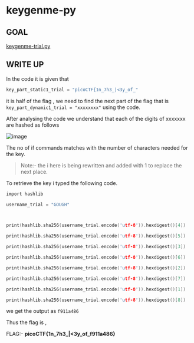 # keygenme-py
## GOAL

[keygenme-trial.py](./keygenme.py)
## WRITE UP

In the code it is given that 

```c
key_part_static1_trial = "picoCTF{1n_7h3_|<3y_of_"
```
it is half of the flag , we need to find the next part of the flag that is `key_part_dynamic1_trial = "xxxxxxxx"` using the code.

After analysing the code we understand that each of the digits of xxxxxxx are hashed as follows

![image](https://github.com/vishwatejD/picoCTF/assets/141154035/23d3abe4-3f37-41e0-8a69-a74f590ec0e9)

The no of if commands matches with the number of characters needed for the key.

> Note:- the i here is being rewritten and added with 1 to replace the next place.

To retrieve the key i typed the following code.

```c
import hashlib

username_trial = "GOUGH"



print(hashlib.sha256(username_trial.encode('utf-8')).hexdigest()[4])

print(hashlib.sha256(username_trial.encode('utf-8')).hexdigest()[5])

print(hashlib.sha256(username_trial.encode('utf-8')).hexdigest()[3])

print(hashlib.sha256(username_trial.encode('utf-8')).hexdigest()[6])

print(hashlib.sha256(username_trial.encode('utf-8')).hexdigest()[2])

print(hashlib.sha256(username_trial.encode('utf-8')).hexdigest()[7]) 

print(hashlib.sha256(username_trial.encode('utf-8')).hexdigest()[1])

print(hashlib.sha256(username_trial.encode('utf-8')).hexdigest()[8])

```
we get the output as `f911a486` 

Thus the flag is ,

FLAG:- **picoCTF{1n_7h3_|<3y_of_f911a486}**




